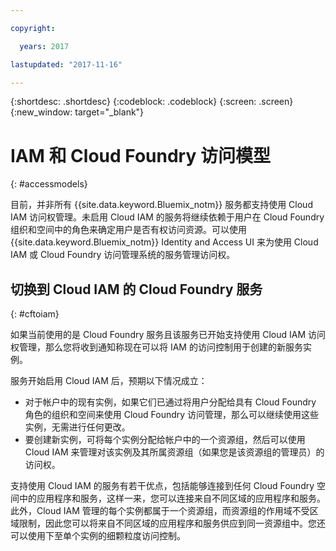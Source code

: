 ```yaml
---

copyright:

  years: 2017

lastupdated: "2017-11-16"

---
```


{:shortdesc: .shortdesc}
{:codeblock: .codeblock}
{:screen: .screen}
{:new_window: target="_blank"}

# IAM 和 Cloud Foundry 访问模型
{: #accessmodels}

目前，并非所有 {{site.data.keyword.Bluemix_notm}} 服务都支持使用 Cloud IAM 访问权管理。未启用 Cloud IAM 的服务将继续依赖于用户在 Cloud Foundry 组织和空间中的角色来确定用户是否有权访问资源。可以使用 {{site.data.keyword.Bluemix_notm}} Identity and Access UI 来为使用 Cloud IAM 或 Cloud Foundry 访问管理系统的服务管理访问权。


## 切换到 Cloud IAM 的 Cloud Foundry 服务
{: #cftoiam}

如果当前使用的是 Cloud Foundry 服务且该服务已开始支持使用 Cloud IAM 访问权管理，那么您将收到通知称现在可以将 IAM 的访问控制用于创建的新服务实例。

服务开始启用 Cloud IAM 后，预期以下情况成立：

* 对于帐户中的现有实例，如果它们已通过将用户分配给具有 Cloud Foundry 角色的组织和空间来使用 Cloud Foundry 访问管理，那么可以继续使用这些实例，无需进行任何更改。
* 要创建新实例，可将每个实例分配给帐户中的一个资源组，然后可以使用 Cloud IAM 来管理对该实例及其所属资源组（如果您是该资源组的管理员）的访问权。

支持使用 Cloud IAM 的服务有若干优点，包括能够连接到任何 Cloud Foundry 空间中的应用程序和服务，这样一来，您可以连接来自不同区域的应用程序和服务。此外，Cloud IAM 管理的每个实例都属于一个资源组，而资源组的作用域不受区域限制，因此您可以将来自不同区域的应用程序和服务供应到同一资源组中。您还可以使用下至单个实例的细颗粒度访问控制。 

